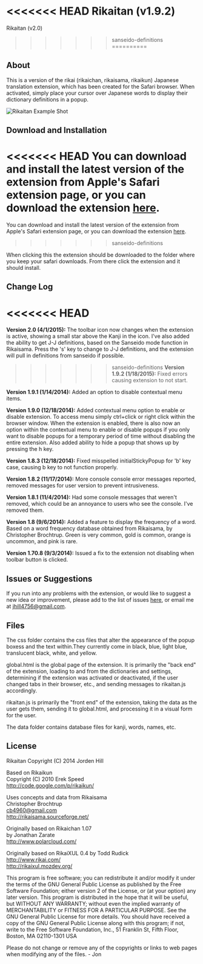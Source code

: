 <<<<<<< HEAD
Rikaitan (v1.9.2)
=======
Rikaitan (v2.0)
>>>>>>> sanseido-definitions
==========

About
----------

This is a version of the rikai (rikaichan, rikaisama, rikaikun) Japanese translation extension, which has been created for the Safari browser. When activated, simply place your cursor over Japanese words to display their dictionary definitions in a popup.

![Rikaitan Example Shot](https://github.com/jordenhill/Rikaitan/blob/master/Example%20Shot.png)


Download and Installation
----------

<<<<<<< HEAD
You can download and install the latest version of the extension from Apple's Safari extension page, or you can download the extension [here](https://github.com/jordenhill/Rikaitan/releases/download/v1.9.2/rikaitan.safariextz).
=======
You can download and install the latest version of the extension from Apple's Safari extension page, or you can download the extension [here](https://github.com/jordenhill/Rikaitan/releases/download/2.0/rikaitan.safariextz).
>>>>>>> sanseido-definitions

When clicking this the extension should be downloaded to the folder where you keep your safari downloads. From there click the extension and it should install.



Change Log
----------
<<<<<<< HEAD
=======
**Version 2.0 (4/1/2015):** The toolbar icon now changes when the extension is active, showing a small star above the Kanji in the icon. I've also added the ability to get J-J definitions, based on the Sanseido mode function in Rikaisama. Press the 's' key to change to J-J definitions, and the extension will pull in definitions from sanseido if possible. 

>>>>>>> sanseido-definitions
**Version 1.9.2 (1/18/2015):** Fixed errors causing extension to not start.

**Version 1.9.1 (1/14/2014):** Added an option to disable contextual menu items.

**Version 1.9.0 (12/18/2014):** Added contextual menu option to enable or disable extension. To access menu simply ctrl+click or right click within the browser window. When the extension is enabled, there is also now an option within the contextual menu to enable or disable popups if you only want to disable popups for a temporary period of time without disabling the entire extension. Also added ability to hide a popup that shows up by pressing the h key. 

**Version 1.8.3 (12/18/2014):** Fixed misspelled initialStickyPopup for 'b' key case, causing b key to not function properly.


**Version 1.8.2 (11/17/2014):** More console console error messages reported, removed messages for user version to prevent intrusiveness.

**Version 1.8.1 (11/4/2014):** Had some console messages that weren't removed, which could be an annoyance to users who see the console. I've removed them.

**Version 1.8 (9/6/2014):** Added a feature to display the frequency of a word. Based on a word frequency database obtained from Rikaisama, by Christopher Brochtrup. Green is very common, gold is common, orange is uncommon, and pink is rare.

**Version 1.70.8 (9/3/2014):** Issued a fix to the extension not disabling when toolbar button is clicked.

Issues or Suggestions
----------
If you run into any problems with the extension, or would like to suggest a new idea or improvement, please add to the list of issues [here](http://github.com/jordenhill/Rikaitan/issues), or email me at jhill4756@gmail.com.

Files
----------

The css folder contains the css files that alter the appearance of the popup boxess and the text within.They currently come in black, blue, light blue, translucent black, white, and yellow. 

global.html is the global page of the extension. It is primarily the "back end" of the extension, loading to and from the dictionaries and settings, determining if the extension was activated or deactivated, if the user changed tabs in their browser, etc., and sending messages to rikaitan.js accordingly.

rikaitan.js is primarily the "front end" of the extension, taking the data as the user gets them, sending it to global.html, and processing it in a visual form for the user. 

The data folder contains database files for kanji, words, names, etc.

License
----------
Rikaitan
Copyright (C) 2014 Jorden Hill

Based on Rikaikun  <br />
Copyright (C) 2010 Erek Speed <br />
http://code.google.com/p/rikaikun/ <br />

Uses concepts and data from Rikaisama <br />
Christopher Brochtrup <br />
cb4960@gmail.com <br />
http://rikaisama.sourceforge.net/ <br />

Originally based on Rikaichan 1.07 <br />
by Jonathan Zarate <br />
http://www.polarcloud.com/ <br />

Originally based on RikaiXUL 0.4 by Todd Rudick <br />
http://www.rikai.com/ <br />
http://rikaixul.mozdev.org/ <br />

This program is free software; you can redistribute it and/or modify
it under the terms of the GNU General Public License as published by
the Free Software Foundation; either version 2 of the License, or
(at your option) any later version.
This program is distributed in the hope that it will be useful,
but WITHOUT ANY WARRANTY; without even the implied warranty of
MERCHANTABILITY or FITNESS FOR A PARTICULAR PURPOSE. See the
GNU General Public License for more details.
You should have received a copy of the GNU General Public License
along with this program; if not, write to the Free Software
Foundation, Inc., 51 Franklin St, Fifth Floor, Boston, MA 02110-1301 USA

Please do not change or remove any of the copyrights or links to web pages
when modifying any of the files. - Jon
